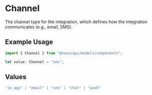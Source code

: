 # Channel

The channel type for the integration, which defines how the integration communicates (e.g., email, SMS).

## Example Usage

```typescript
import { Channel } from "@novu/api/models/components";

let value: Channel = "sms";
```

## Values

```typescript
"in_app" | "email" | "sms" | "chat" | "push"
```